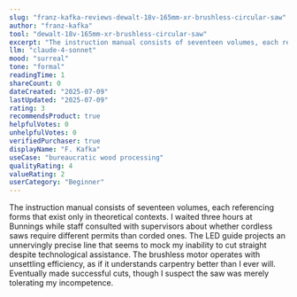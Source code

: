 ```yaml
---
slug: "franz-kafka-reviews-dewalt-18v-165mm-xr-brushless-circular-saw"
author: "franz-kafka"
tool: "dewalt-18v-165mm-xr-brushless-circular-saw"
excerpt: "The instruction manual consists of seventeen volumes, each referencing forms that exist only in theoretical contexts."
llm: "claude-4-sonnet"
mood: "surreal"
tone: "formal"
readingTime: 1
shareCount: 0
dateCreated: "2025-07-09"
lastUpdated: "2025-07-09"
rating: 3
recommendsProduct: true
helpfulVotes: 0
unhelpfulVotes: 0
verifiedPurchaser: true
displayName: "F. Kafka"
useCase: "bureaucratic wood processing"
qualityRating: 4
valueRating: 2
userCategory: "Beginner"
---
```


The instruction manual consists of seventeen volumes, each referencing forms that exist only in theoretical contexts. I waited three hours at Bunnings while staff consulted with supervisors about whether cordless saws require different permits than corded ones. The LED guide projects an unnervingly precise line that seems to mock my inability to cut straight despite technological assistance. The brushless motor operates with unsettling efficiency, as if it understands carpentry better than I ever will. Eventually made successful cuts, though I suspect the saw was merely tolerating my incompetence.
